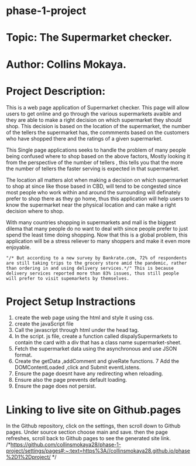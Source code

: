# phase-1-project

# Topic: The Supermarket checker.

# Author: Collins Mokaya.


# Project Description:

This is a web page application of Supermarket checker. This page will allow users to get online and go through the various supermarkets avaible and they are able to make a right decision on which supermarket they should shop. This decision is based on the location of the supermarket, the number of the tellers the supermarket has, the commments based on the customers who have shopped there and the ratings of a given supermarket.

This Single page applications seeks to handle the problem of many people being confused where to shop based on the above factors, Mostly looking it from the perspective of the number of tellers , this tells you that the more the number of tellers the faster serving is expected in that supermarket.

The location all matters alot when making a decision on which supermarket to shop at since like those based in CBD, will tend to be congested since most people who work within and around the surrounding will definately prefer to shop there as they go home, thus this application will help users to know the supermarket near the physical location and can make a right decision where to shop.

With many countries shopping in supermarkets and mall is the biggest dilema that many people do no want to deal with since people prefer to just spend the least time doing shopping. Now that this is a global problem, this application will be a stress reliever to many shoppers and make it even more enjoyable.

    "/* But according to a new survey by Bankrate.com, 72% of respondents are still taking trips to the grocery store amid the pandemic, rather than ordering in and using delivery services.*/" This is because delivery services reported more than 83% issues, thus still people will prefer to visit supemarkets by themselves.


# Project Setup  Instractions
1. create the web page using the html and style it using css.
2. create the javaScript file 
3. Call the javascript through html under the head tag.
4. In the script. js file, create a function called dispalySupermarkets to contain the card with a div that has a class name supermarket-sheet.
5. Fetch the supermarket data using the asynchronous and use JSON format.
6. Create the getData ,addComment and giveRate functions.
7 Add the DOMContentLoaded ,click and Submit eventListens.
8. Ensure the page doesnt have any redirecting when reloading.
9. Ensure also the page prevents default loading.
10. Ensure the page does not persist.

# Linking to live site on Github.pages
 In the Github repository, click on the settings, then scroll down to Github pages. Under source section choose main and save. then the page refreshes, scroll back to Github pages to see the generated site link.
    /*https://github.com/collinsmokaya28/phase-1-project/settings/pages#:~:text=https%3A//collinsmokaya28.github.io/phase%2D1%2Dproject/ */